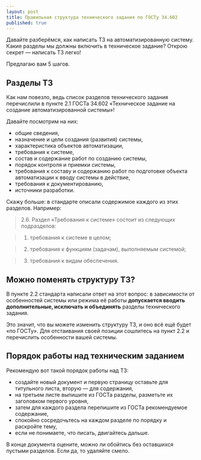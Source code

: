 ```yaml
---
layout: post
title: Правильная структура технического задания по ГОСТу 34.602
published: true
---
```


Давайте разберёмся, как написать ТЗ на автоматизированную систему. Какие разделы мы должны включить в техническое задание? Открою секрет — написать ТЗ легко!

Предлагаю вам 5 шагов.

## Разделы ТЗ

Как нам повезло, ведь список разделов технического задания перечислили в пункте 2.1 ГОСТа 34.602 «Техническое задание на создание автоматизированной системы»!

Давайте посмотрим на них:

- общие сведения,
- назначение и цели создания (развития) системы,
- характеристика объектов автоматизации,
- требования к системе,
- состав и содержание работ по созданию системы,
- порядок контроля и приемки системы,
- требования к составу и содержанию работ по подготовке объекта автоматизации к вводу системы в действие,
- требования к документированию,
- источники разработки.

Скажу больше: в стандарте описали содержимое каждого из этих разделов. Например:

> 2.6. Раздел «Требования к системе» состоит из следующих подразделов:

> 1) требования к системе в целом;

> 2) требования к функциям (задачам), выполняемым системой;

> 3) требования к видам обеспечения.

## Можно поменять структуру ТЗ?

В пункте 2.2 стандарта написали ответ на этот вопрос: в зависимости от особенностей системы или режима её работы **допускается вводить дополнительные, исключать и объединять** разделы технического задания.

Это значит, что вы можете изменить структуру ТЗ, и оно всё ещё будет «по ГОСТу». Для отстаивания своей позиции сошлитесь на пункт 2.2 и перечислить особенности вашей системы.

## Порядок работы над техническим заданием

Рекомендую вот такой порядок работы над ТЗ:

- создайте новый документ и первую страницу оставьте для титульного листа, вторую — для содержания,
- на третьем листе выпишите из ГОСТа разделы, разметьте их заголовком первого уровня,
- затем для каждого раздела перепишите из ГОСТа рекомендуемое содержание,
- спокойно сосредочьтесь на каждом разделе по порядку и раскройте тему,
- если не понимаете, что писать, двигайтесь дальше.

В конце документа оцените, можно ли обойтись без оставшихся пустыми разделов. Если да, то удаляйте смело.
